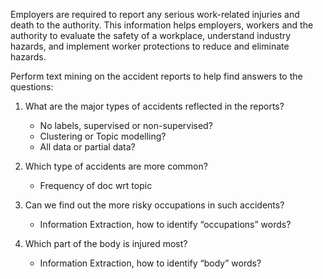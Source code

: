 Employers are required to report any serious work-related injuries and death to the authority. This information helps employers, workers and the authority to evaluate the safety of a workplace, understand industry hazards, and implement worker protections to reduce and eliminate hazards.

Perform text mining on the accident reports to help find answers to the questions:
1.	What are the major types of accidents reflected in the reports?
    * No labels, supervised or non-supervised?
    * Clustering or Topic modelling?
    * All data or partial data?

2.	Which type of accidents are more common?
    * Frequency of doc wrt topic 

3.  Can we find out the more risky occupations in such accidents? 
    * Information Extraction, how to identify “occupations” words? 
   
4.	Which part of the body is injured most? 
    * Information Extraction, how to identify “body” words?  

